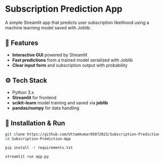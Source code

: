 # Subscription Prediction App

A simple Streamlit app that predicts user subscription likelihood using a machine learning model saved with Joblib.

## 🚀 Features

- **Interactive GUI** powered by Streamlit  
- **Fast predictions** from a trained model serialized with Joblib  
- **Clear input form** and subscription output with probability  

## ⚙️ Tech Stack

- Python 3.x  
- **Streamlit** for frontend  
- **scikit-learn** model training and saved via **joblib**  
- **pandas/numpy** for data handling  

## 🧪 Installation & Run

```bash
git clone https://github.com/Uttamkumar05072023/Subscription-Prediction-App.git
cd Subscription-Prediction-App

pip install -r requirements.txt

streamlit run app.py
